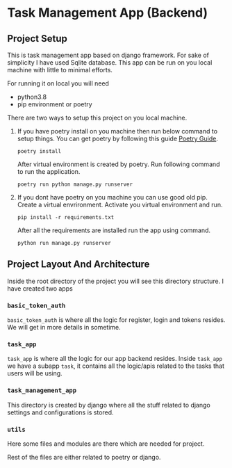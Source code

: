 # Task Management App (Backend)

## Project Setup

This is  task management app based on django framework. For sake of simplicity I have used Sqlite database.
This app can be run on you local machine with little to minimal efforts.

For running it on local you will need
* python3.8
* pip environment or poetry

There are two ways to setup this project on you local machine.

1. If you have poetry install on you machine then run below command to setup things. You can get poetry by following this guide [Poetry Guide](https://python-poetry.org/).

    `poetry install`

    After virtual environment is created by poetry. Run following command to run the application.

    `poetry run python manage.py runserver`


2. If you dont have poetry on you machine you can use good old pip. Create a virtual envrironment. Activate you virtual environment and run.<p>
    `pip install -r requirements.txt`<p>
    After all the requirements are installed run the app using command.<p>
    `python run manage.py runserver`

## Project Layout And Architecture
Inside the root directory of the project you will see this directory structure. I have created two apps

### **`basic_token_auth`** 

`basic_token_auth` is where all the logic for register, login and tokens resides. We will get in more details in sometime.


### **`task_app`**

`task_app` is where all the logic for our app backend resides. Inside `task_app` we have a subapp `task`, it contains all the logic/apis related to the tasks that users will be using.


### **`task_management_app`**

This directory is created by django where all the stuff related to django settings and configurations is stored.


### **`utils`**

Here some files and modules are there which are needed for project.

Rest of the files are either related to poetry or django.






